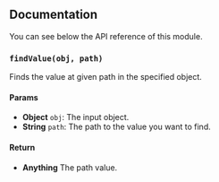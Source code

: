 ## Documentation

You can see below the API reference of this module.

### `findValue(obj, path)`
Finds the value at given path in the specified object.

#### Params

- **Object** `obj`: The input object.
- **String** `path`: The path to the value you want to find.

#### Return
- **Anything** The path value.

